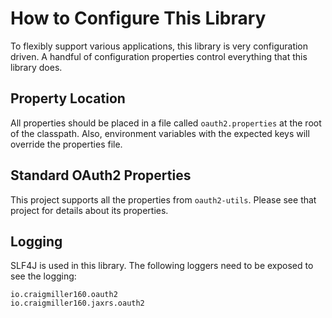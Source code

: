# How to Configure This Library

To flexibly support various applications, this library is very configuration driven. A handful of configuration properties control everything that this library does.

## Property Location

All properties should be placed in a file called `oauth2.properties` at the root of the classpath. Also, environment variables with the expected keys will override the properties file.

## Standard OAuth2 Properties

This project supports all the properties from `oauth2-utils`. Please see that project for details about its properties.

## Logging

SLF4J is used in this library. The following loggers need to be exposed to see the logging:

```
io.craigmiller160.oauth2
io.craigmiller160.jaxrs.oauth2
```